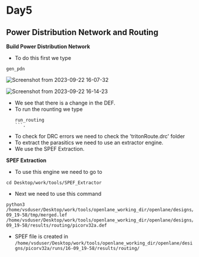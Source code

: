 # Day5

## Power Distribution Network and Routing

**Build Power Distribution Network**

- To do this first we type
```
gen_pdn
```
![Screenshot from 2023-09-22 16-07-32](https://github.com/KKiranR/Pes_pd/assets/89727621/1676d93e-622a-4d65-9fb2-9bed66539f50)

![Screenshot from 2023-09-22 16-14-23](https://github.com/KKiranR/Pes_pd/assets/89727621/3b000a22-3fb6-479f-bb19-15d6f357f2ed)

- We see that there is a change in the DEF.
- To run the rounting we type
  ```
  run_routing
  ```.
- To check for DRC errors we need to check the 'tritonRoute.drc' folder
- To extract the parasitics we need to use an extractor engine.
- We use the SPEF Extraction.

**SPEF Extraction**
- To use this engine we need to go to
```
cd Desktop/work/tools/SPEF_Extractor
```
- Next we need to use this command
```
python3 /home/vsduser/Desktop/work/tools/openlane_working_dir/openlane/designs/picorv32a/runs/16-09_19-58/tmp/merged.lef /home/vsduser/Desktop/work/tools/openlane_working_dir/openlane/designs/picorv32a/runs/16-09_19-58/results/routing/picorv32a.def
```
- SPEF file is created in ```/home/vsduser/Desktop/work/tools/openlane_working_dir/openlane/designs/picorv32a/runs/16-09_19-58/results/routing/```
